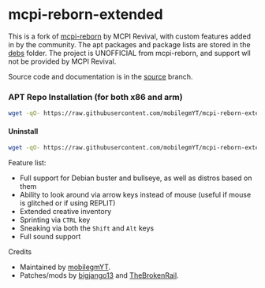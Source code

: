 # mcpi-reborn-extended
This is a fork of [mcpi-reborn](https://gitea.thebrokenrail.com/TheBrokenRail/minecraft-pi-reborn) by MCPI Revival, with custom features added in by the community. The apt packages and package lists are stored in the [debs](debs/) folder. The project is UNOFFICIAL from mcpi-reborn, and support wll not be provided by MCPI Revival.

Source code and documentation is in the [source](https://github.com/mobilegmYT/mcpi-reborn-extended/tree/source) branch.

### APT Repo Installation (for both x86 and arm)
```bash
wget -qO- https://raw.githubusercontent.com/mobilegmYT/mcpi-reborn-extended/main/install.sh | bash
```

#### Uninstall
```bash
wget -qO- https://raw.githubusercontent.com/mobilegmYT/mcpi-reborn-extended/main/uninstall.sh | bash
```

Feature list:
- Full support for Debian buster and bullseye, as well as distros based on them
- Ability to look around via arrow keys instead of mouse (useful if mouse is glitched or if using REPLIT)
- Extended creative inventory
- Sprinting via `CTRL` key
- Sneaking via both the `Shift` and `Alt` keys
- Full sound support

Credits
- Maintained by [mobilegmYT](https://github.com/mobilegmYT).
- Patches/mods by [bigjango13](https://github.com/bigjango13) and [TheBrokenRail](https://github.com/TheBrokenRail).
